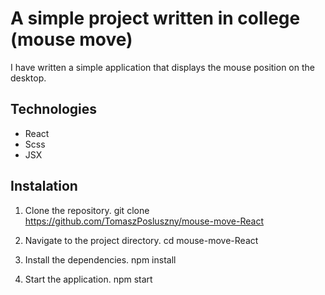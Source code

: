 # A simple project written in college (mouse move)

I have written a simple application that displays the mouse position on the desktop.

## Technologies

- React
- Scss
- JSX
 

## Instalation

1. Clone the repository.
   git clone https://github.com/TomaszPosluszny/mouse-move-React

2. Navigate to the project directory.
 cd mouse-move-React

3. Install the dependencies.
  npm install

4. Start the application.
 npm start


